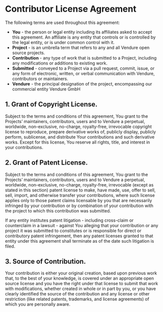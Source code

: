 # Contributor License Agreement

The following terms are used throughout this agreement:

- **You** - the person or legal entity including its affiliates asked to accept this agreement. An affiliate is any entity that controls or is controlled by the legal entity, or is under common control with it.
- **Project** - is an umbrella term that refers to any and all Vendure open source projects.
- **Contribution** - any type of work that is submitted to a Project, including any modifications or additions to existing work.
- **Submitted** - conveyed to a Project via a pull request, commit, issue, or any form of electronic, written, or verbal communication with Vendure, contributors or maintainers.
- **Vendure** - the principal designation of the project, encompassing our commercial entity Vendure GmbH

## 1. Grant of Copyright License.

Subject to the terms and conditions of this agreement, You grant to the Projects’ maintainers, contributors, users and to Vendure a perpetual, worldwide, non-exclusive, no-charge, royalty-free, irrevocable copyright license to reproduce, prepare derivative works of, publicly display, publicly perform, sublicense, and distribute Your contributions and such derivative works. Except for this license, You reserve all rights, title, and interest in your contributions.

## 2. Grant of Patent License.

Subject to the terms and conditions of this agreement, You grant to the Projects’ maintainers, contributors, users and to Vendure a perpetual, worldwide, non-exclusive, no-charge, royalty-free, irrevocable (except as stated in this section) patent license to make, have made, use, offer to sell, sell, import, and otherwise transfer your contributions, where such license applies only to those patent claims licensable by you that are necessarily infringed by your contribution or by combination of your contribution with the project to which this contribution was submitted.

If any entity institutes patent litigation - including cross-claim or counterclaim in a lawsuit - against You alleging that your contribution or any project it was submitted to constitutes or is responsible for direct or contributory patent infringement, then any patent licenses granted to that entity under this agreement shall terminate as of the date such litigation is filed.

## 3. Source of Contribution.

Your contribution is either your original creation, based upon previous work that, to the best of your knowledge, is covered under an appropriate open source license and you have the right under that license to submit that work with modifications, whether created in whole or in part by you, or you have clearly identified the source of the contribution and any license or other restriction (like related patents, trademarks, and license agreements) of which you are personally aware.
